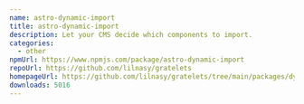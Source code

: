 ```yaml
---
name: astro-dynamic-import
title: astro-dynamic-import
description: Let your CMS decide which components to import.
categories:
  - other
npmUrl: https://www.npmjs.com/package/astro-dynamic-import
repoUrl: https://github.com/lilnasy/gratelets
homepageUrl: https://github.com/lilnasy/gratelets/tree/main/packages/dynamic-import
downloads: 5016
---
```

